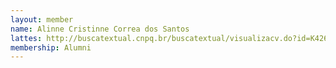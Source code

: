 ```yaml
---
layout: member
name: Alinne Cristinne Correa dos Santos
lattes: http://buscatextual.cnpq.br/buscatextual/visualizacv.do?id=K4261616T8
membership: Alumni
---
```

